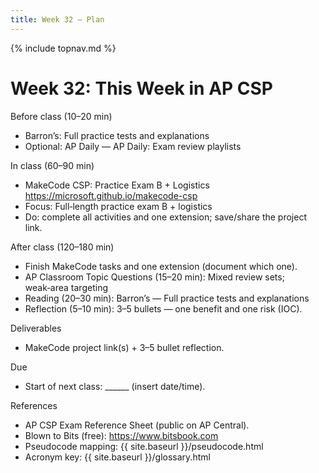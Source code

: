 ```yaml
---
title: Week 32 — Plan
---
```

{% include topnav.md %}

# Week 32: This Week in AP CSP

Before class (10–20 min)
- Barron’s: Full practice tests and explanations
- Optional: AP Daily — AP Daily: Exam review playlists

In class (60–90 min)
- MakeCode CSP: Practice Exam B + Logistics
  https://microsoft.github.io/makecode-csp
- Focus: Full‑length practice exam B + logistics
- Do: complete all activities and one extension; save/share the project link.

After class (120–180 min)
- Finish MakeCode tasks and one extension (document which one).
- AP Classroom Topic Questions (15–20 min): Mixed review sets; weak‑area targeting
- Reading (20–30 min): Barron’s — Full practice tests and explanations
- Reflection (5–10 min): 3–5 bullets — one benefit and one risk (IOC).

Deliverables
- MakeCode project link(s) + 3–5 bullet reflection.

Due
- Start of next class: ______ (insert date/time).

References
- AP CSP Exam Reference Sheet (public on AP Central).
- Blown to Bits (free): https://www.bitsbook.com
- Pseudocode mapping: {{ site.baseurl }}/pseudocode.html
- Acronym key: {{ site.baseurl }}/glossary.html
